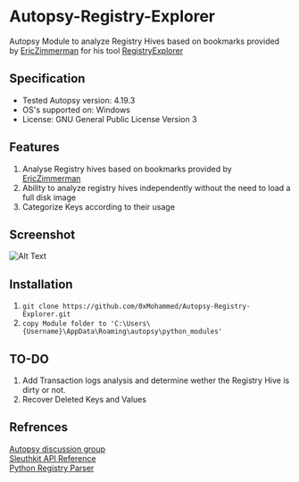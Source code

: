 # Autopsy-Registry-Explorer

Autopsy Module to analyze Registry Hives based on bookmarks provided by <a href="https://github.com/EricZimmerman/RegistryExplorerBookmarks">EricZimmerman</a> for his tool <a href="https://ericzimmerman.github.io/#!index.md">RegistryExplorer</a>

## Specification

* Tested Autopsy version: 4.19.3
* OS's supported on: Windows
* License: GNU General Public License Version 3

## Features
1. Analyse Registry hives based on bookmarks provided by <a href="https://github.com/EricZimmerman/RegistryExplorerBookmarks">EricZimmerman</a>
2. Ability to analyze registry hives independently without the need to load a full disk image
3. Categorize Keys according to their usage

## Screenshot
![Alt Text](https://github.com/0xMohammed/Autopsy-Registry-Explorer/blob/main/screenshot.png)  

## Installation  
1. ```git clone https://github.com/0xMohammed/Autopsy-Registry-Explorer.git```  
2. ```copy Module folder to 'C:\Users\{Username}\AppData\Roaming\autopsy\python_modules'```

## TO-DO
1. Add Transaction logs analysis and determine wether the Registry Hive is dirty or not.
2. Recover Deleted Keys and Values

## Refrences  
[Autopsy discussion group](https://sleuthkit.discourse.group/t/creating-new-custom-artifact/2367)  
[Sleuthkit API Reference](http://www.sleuthkit.org/sleuthkit/docs/api-docs/4.3/index.html)  
[Python Registry Parser](https://github.com/williballenthin/python-registry)
